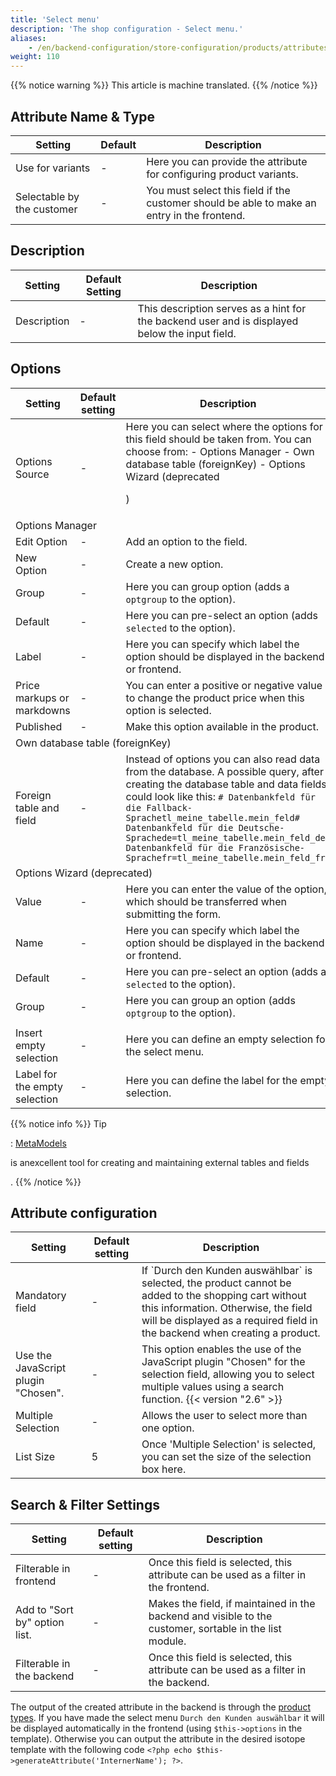 ```yaml
---
title: 'Select menu'
description: 'The shop configuration - Select menu.'
aliases:
    - /en/backend-configuration/store-configuration/products/attributes/select-menu/
weight: 110
---
```


{{% notice warning %}}
This article is machine translated.
{{% /notice %}}

## Attribute Name &amp; Type

<table><thead><tr><th>Setting</th> <th>Default</th> <th>Description</th> </tr></thead><tbody><tr><td>Use for variants</td> <td>-</td> <td>Here you can provide the attribute for configuring product variants.</td> </tr><tr><td>Selectable by the customer</td> <td>-</td> <td>You must select this field if the customer should be able to make an entry in the frontend.</td></tr></tbody></table>

## Description

<table><thead><tr><th>Setting</th> <th>Default Setting</th> <th>Description</th> </tr></thead><tbody><tr><td>Description</td> <td>-</td> <td>This description serves as a hint for the backend user and is displayed below the input field.</td></tr></tbody></table>

## Options

<table><thead><tr><th>Setting</th> <th>Default setting</th> <th>Description</th> </tr></thead><tbody><tr><td>Options Source</td> <td>-</td> <td>Here you can select where the options for this field should be taken from. You can choose from: - Options Manager
- Own database table (foreignKey)
- Options Wizard (deprecated
 
) </td> </tr><tr><td colspan="3">Options Manager</td> </tr><tr><td>Edit Option</td> <td>-</td> <td>Add an option to the field.</td> </tr><tr><td>New Option</td> <td>-</td> <td>Create a new option.</td> </tr><tr><td>Group</td> <td>-</td> <td>Here you can group option (adds a `optgroup` to the option).</td> </tr><tr><td>Default</td> <td>-</td> <td>Here you can pre-select an option (adds `selected` to the option).</td> </tr><tr><td>Label</td> <td>-</td> <td>Here you can specify which label the option should be displayed in the backend or frontend.</td> </tr><tr><td>Price markups or markdowns</td> <td>-</td> <td>You can enter a positive or negative value to change the product price when this option is selected.</td> </tr><tr><td>Published</td> <td>-</td> <td>Make this option available in the product.</td> </tr><tr><td colspan="3">Own database table (foreignKey)</td> </tr><tr><td>Foreign table and field</td> <td>-</td> <td>Instead of options you can also read data from the database. A possible query, after creating the database table and data fields, could look like this: `# Datenbankfeld für die Fallback-Sprachetl_meine_tabelle.mein_feld# Datenbankfeld für die Deutsche-Sprachede=tl_meine_tabelle.mein_feld_de# Datenbankfeld für die Französische-Sprachefr=tl_meine_tabelle.mein_feld_fr`</td> </tr><tr><td colspan="3">Options Wizard (deprecated)</td> </tr><tr><td>Value</td> <td>-</td> <td>Here you can enter the value of the option, which should be transferred when submitting the form.</td> </tr><tr><td>Name</td> <td>-</td> <td>Here you can specify which label the option should be displayed in the backend or frontend.</td> </tr><tr><td>Default</td> <td>-</td> <td>Here you can pre-select an option (adds a `selected` to the option).</td> </tr><tr><td>Group</td> <td>-</td> <td>Here you can group an option (adds `optgroup` to the option).</td> </tr><tr></tr><tr><td colspan="3"></td> </tr><tr><td>Insert empty selection</td> <td>-</td> <td>Here you can define an empty selection for the select menu.</td> </tr><tr><td>Label for the empty selection</td> <td>-</td> <td>Here you can define the label for the empty selection.</td></tr></tbody></table>

{{% notice info %}}
Tip

: [MetaModels](https://now.metamodel.me/)

 is anexcellent tool for creating and maintaining external tables and fields

. 
{{% /notice %}}
 ## Attribute configuration

<table><thead><tr><th>Setting</th> <th>Default setting</th> <th>Description</th> </tr></thead><tbody><tr><td>Mandatory field</td> <td>-</td> <td>If `Durch den Kunden auswählbar` is selected, the product cannot be added to the shopping cart without this information. Otherwise, the field will be displayed as a required field in the backend when creating a product.</td> </tr><tr><td>Use the JavaScript plugin "Chosen".</td> <td>-</td> <td> This option enables the use of the JavaScript plugin "Chosen" for the selection field, allowing you to select multiple values using a search function. {{< version "2.6" >}} </td> </tr><tr><td>Multiple Selection</td> <td>-</td> <td>Allows the user to select more than one option.</td> </tr><tr><td>List Size</td> <td>5</td> <td>Once 'Multiple Selection' is selected, you can set the size of the selection box here.</td></tr></tbody></table>

## Search &amp; Filter Settings

<table><thead><tr><th>Setting</th> <th>Default setting</th> <th>Description</th> </tr></thead><tbody><tr><td>Filterable in frontend</td> <td>-</td> <td>Once this field is selected, this attribute can be used as a filter in the frontend.</td> </tr><tr><td>Add to "Sort by" option list.</td> <td>-</td> <td>Makes the field, if maintained in the backend and visible to the customer, sortable in the list module.</td> </tr><tr><td>Filterable in the backend</td> <td>-</td> <td>Once this field is selected, this attribute can be used as a filter in the backend.</td></tr></tbody></table>

The output of the created attribute in the backend is through the [product types](/de/backend-konfiguration-shop-Produkttypen/). If you have made the select menu `Durch den Kunden auswählbar` it will be displayed automatically in the frontend (using `$this->options` in the template). Otherwise you can output the attribute in the desired isotope template with the following code `<?php echo $this->generateAttribute('InternerName'); ?>`.
